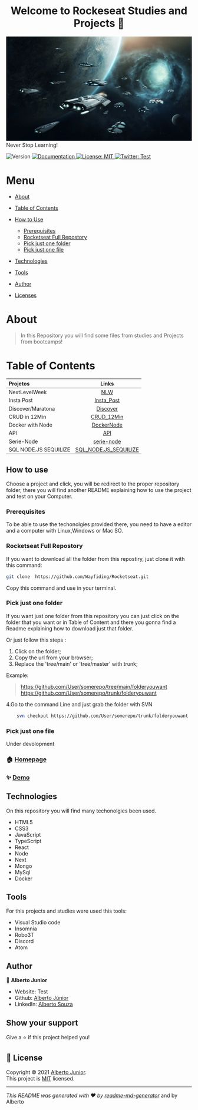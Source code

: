 <h1 align="center">Welcome to Rockeseat Studies and Projects 👋</h1>

![home](./resources/learn_never_ends.png) Never Stop Learning!
<p>
  <img alt="Version" src="https://img.shields.io/badge/version-1.8.9a:Implementing Readme file on all projects and studies.-blue.svg?cacheSeconds=2592000" />
  <a href="Test" target="_blank">
    <img alt="Documentation" src="https://img.shields.io/badge/documentation-yes-brightgreen.svg" />
  </a>
  <a href="<img alt=&#34;GitHub&#34; src=&#34;https://img.shields.io/github/license/wayfiding/ROCKETSEAT?color=MIT&logo=MIT&logoColor=MIT&#34;>" target="_blank">
    <img alt="License: MIT" src="https://img.shields.io/badge/License-MIT-yellow.svg" />
  </a>
  <a href="https://twitter.com/Test" target="_blank">
    <img alt="Twitter: Test" src="https://img.shields.io/twitter/follow/Test.svg?style=social" />
  </a>
</p>





Menu
=================
<!--ts-->
   * [About](#about)
   * [Table of Contents](#table-of-contents)
   * [How to Use](#how-to-use)
      * [Prerequisites](#prerequisites)
      * [Rocketseat Full Repostory](#rocketseat-full-repostory)
      * [Pick just one folder](#pick-just-one-folder)
      * [Pick just one file](#pick-just-one-file)
      
   * [Technologies](#technologies)
   * [Tools](#tools)
   * [Author](#author)
  
   * [Licenses](#licenses)
<!--te-->


# About
>In this Repository you will find some files from studies and Projects from bootcamps!


# Table of Contents

| Projetos  |     Links     | 
|:----------|:-------------:|
| NextLevelWeek |  [NLW](https://github.com/Wayfiding/Rocketseat/tree/main/NLW) |
| Insta Post |    [Insta_Post](https://github.com/Wayfiding/Rocketseat/tree/main/Insta_Post)   |  
| Discover/Maratona | [Discover](https://github.com/Wayfiding/Rocketseat/tree/main/Discover) |  
| CRUD in 12Min | [CRUD_12Min](https://github.com/Wayfiding/Rocketseat/tree/main/CRUD_12MIN) | 
| Docker with Node | [DockerNode](https://github.com/Wayfiding/Rocketseat/tree/main/DOCKERNODE) |
| API | [API](https://github.com/Wayfiding/Rocketseat/tree/main/API) |  
| Serie-Node | [serie-node](https://github.com/Wayfiding/Rocketseat/tree/main/serie-node) |
| SQL NODE.JS SEQUILIZE | [SQL_NODE.JS_SEQUILIZE](https://github.com/Wayfiding/Rocketseat/tree/main/SQL_NODE.JS_SEQUILIZE) |


## How to use

Choose a project and click, you will be redirect to the proper repository folder, there you will find another README explaining how to use the project and test on your Computer.

### **Prerequisites**
To be able to use the techonolgies provided there, you need to have a editor and a computer with Linux,Windows or Mac SO. 

### **Rocketseat Full Repostory**
If you want to download all the folder from this repostiry, just clone it with this command:

```sh
git clone  https://github.com/Wayfiding/Rocketseat.git
```
Copy this command and use in your terminal.


### **Pick just one folder**
If you want just one folder from this repository you can just click on the folder that you want or in Table of Content and there you gonna find a Readme explaining how to download just that folder. 

Or just follow this steps :

1. Click on the folder;
2. Copy the url from your browser;
3. Replace the 'tree/main' or 'tree/master' with trunk;

Example: 
> https://github.com/User/somerepo/tree/main/folderyouwant 
> https://github.com/User/somerepo/trunk/folderyouwant 

4.Go to the command Line and just grab the folder with SVN

```sh
    svn checkout https://github.com/User/somerepo/trunk/folderyouwant 
```



### Pick just one file
Under devolopment
### 🏠 [Homepage](Test)

### ✨ [Demo](Test)

## Technologies

On this repository you will find many techonolgies been used.
- HTML5
- CSS3
- JavaScript
- TypeScript
- React
- Node
- Next
- Mongo
- MySql
- Docker


## Tools
For this projects and studies were used this tools:

- Visual Studio code
- Insomnia
- Robo3T
- Discord
- Atom

## Author

👤 **Alberto Junior**

* Website: Test
* Github: [Alberto Júnior](https://github.com/wayfiding)
* LinkedIn: [Alberto Souza](https://linkedin.com/in/alberto-souza)



## Show your support

Give a ⭐️ if this project helped you!

## 📝 License

Copyright © 2021 [Alberto Junior](https://github.com/Test).<br />
This project is [MIT](<img alt=&#34;GitHub&#34; src=&#34;https://img.shields.io/github/license/wayfiding/ROCKETSEAT?color=MIT&logo=MIT&logoColor=MIT&#34;>) licensed.

***
_This README was generated with ❤️ by [readme-md-generator](https://github.com/kefranabg/readme-md-generator)_ and by Alberto